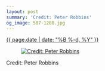 ```yaml
---
layout: post
summary: 'Credit: Peter Robbins'
og_image: 587-1280.jpg
---
```


<p>
 <time>
  <a href="/587">
   {{ page.date | date: "%B %-d, %Y" }}
  </a>
 </time>
 <a href="/587">
  <figure data-taken="12/25/2016">
   <img alt="Credit: Peter Robbins" sizes="(min-width: 700px) 50vw, calc(100vw - 2rem)" src="{{ site.assets_url }}/587-640.jpg" srcset="{{ site.assets_url }}/587-320.jpg 320w, {{ site.assets_url }}/587-640.jpg 640w, {{ site.assets_url }}/587-960.jpg 960w, {{ site.assets_url }}/587-1280.jpg 1280w"/>
  </figure>
 </a>
 <span>
  Credit: Peter Robbins
 </span>
</p>
